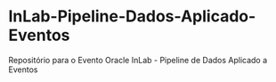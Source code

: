 # InLab-Pipeline-Dados-Aplicado-Eventos
Repositório para o Evento Oracle InLab - Pipeline de Dados Aplicado a Eventos
